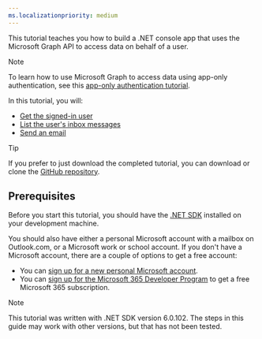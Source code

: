 ```yaml
---
ms.localizationpriority: medium
---
```


<!-- markdownlint-disable MD041 -->

This tutorial teaches you how to build a .NET console app that uses the Microsoft Graph API  to access data on behalf of a user.

> [!NOTE]
> To learn how to use Microsoft Graph to access data using app-only authentication, see this [app-only authentication tutorial](/graph/tutorials/dotnet-app-only).

In this tutorial, you will:

- [Get the signed-in user](/graph/api/user-get)
- [List the user's inbox messages](/graph/api/user-list-messages)
- [Send an email](/graph/api/user-sendmail)

> [!TIP]
> If you prefer to just download the completed tutorial, you can download or clone the [GitHub repository](https://github.com/microsoftgraph/msgraph-training-dotnet).

## Prerequisites

Before you start this tutorial, you should have the [.NET SDK](https://dotnet.microsoft.com/download) installed on your development machine.

You should also have either a personal Microsoft account with a mailbox on Outlook.com, or a Microsoft work or school account. If you don't have a Microsoft account, there are a couple of options to get a free account:

- You can [sign up for a new personal Microsoft account](https://signup.live.com/signup?wa=wsignin1.0&rpsnv=12&ct=1454618383&rver=6.4.6456.0&wp=MBI_SSL_SHARED&wreply=https://mail.live.com/default.aspx&id=64855&cbcxt=mai&bk=1454618383&uiflavor=web&uaid=b213a65b4fdc484382b6622b3ecaa547&mkt=E-US&lc=1033&lic=1).
- You can [sign up for the Microsoft 365 Developer Program](https://developer.microsoft.com/microsoft-365/dev-program) to get a free Microsoft 365 subscription.

> [!NOTE]
> This tutorial was written with .NET SDK version 6.0.102. The steps in this guide may work with other versions, but that has not been tested.
